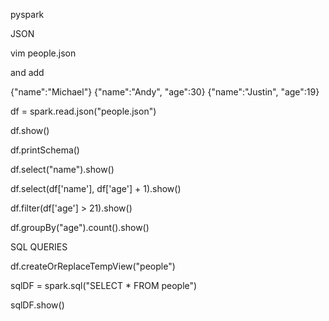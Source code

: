 pyspark

JSON

vim people.json

and add

{"name":"Michael"}
{"name":"Andy", "age":30}
{"name":"Justin", "age":19}


df = spark.read.json("people.json")


df.show()


df.printSchema()


df.select("name").show()

df.select(df['name'], df['age'] + 1).show()

df.filter(df['age'] > 21).show()

df.groupBy("age").count().show()


SQL QUERIES

df.createOrReplaceTempView("people")

sqlDF = spark.sql("SELECT * FROM people")

sqlDF.show()
